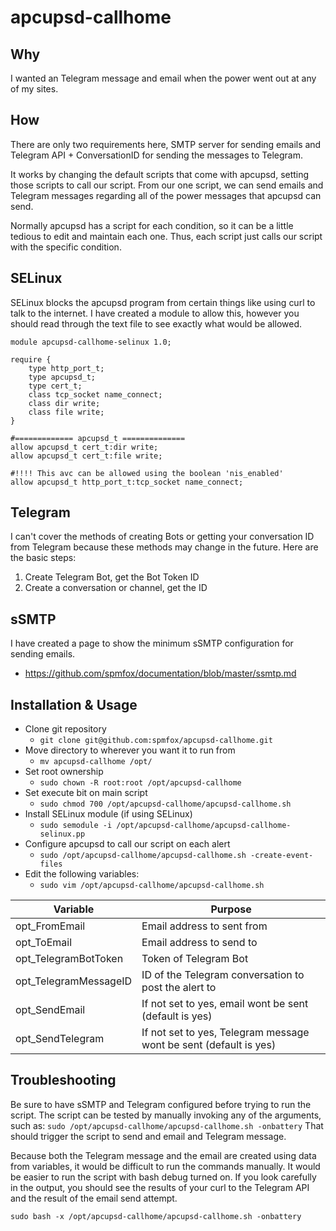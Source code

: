 # apcupsd-callhome

## Why
I wanted an Telegram message and email when the power went out at any of my sites.

## How
There are only two requirements here, SMTP server for sending emails and Telegram API + ConversationID for sending the messages to Telegram.

It works by changing the default scripts that come with apcupsd, setting those scripts to call our script. From our one script, we can send emails and Telegram messages regarding all of the power messages that apcupsd can send.

Normally apcupsd has a script for each condition, so it can be a little tedious to edit and maintain each one. Thus, each script just calls our script with the specific condition.

## SELinux
SELinux blocks the apcupsd program from certain things like using curl to talk to the internet. I have created a module to allow this, however you should read through the text file to see exactly what would be allowed.
```
module apcupsd-callhome-selinux 1.0;

require {
	type http_port_t;
	type apcupsd_t;
	type cert_t;
	class tcp_socket name_connect;
	class dir write;
	class file write;
}

#============= apcupsd_t ==============
allow apcupsd_t cert_t:dir write;
allow apcupsd_t cert_t:file write;

#!!!! This avc can be allowed using the boolean 'nis_enabled'
allow apcupsd_t http_port_t:tcp_socket name_connect;

```

## Telegram
I can't cover the methods of creating Bots or getting your conversation ID from Telegram because these methods may change in the future. Here are the basic steps:
1. Create Telegram Bot, get the Bot Token ID
2. Create a conversation or channel, get the ID

## sSMTP
I have created a page to show the minimum sSMTP configuration for sending emails.
* https://github.com/spmfox/documentation/blob/master/ssmtp.md

## Installation & Usage
* Clone git repository
  * `git clone git@github.com:spmfox/apcupsd-callhome.git`
* Move directory to wherever you want it to run from
  * `mv apcupsd-callhome /opt/`
* Set root ownership
  * `sudo chown -R root:root /opt/apcupsd-callhome`
* Set execute bit on main script
  * `sudo chmod 700 /opt/apcupsd-callhome/apcupsd-callhome.sh`
* Install SELinux module (if using SELinux)
  * `sudo semodule -i /opt/apcupsd-callhome/apcupsd-callhome-selinux.pp`
* Configure apcupsd to call our script on each alert
  * `sudo /opt/apcupsd-callhome/apcupsd-callhome.sh -create-event-files`
* Edit the following variables:
  * `sudo vim /opt/apcupsd-callhome/apcupsd-callhome.sh`

| Variable | Purpose |
| ---------| ------- |
|opt_FromEmail|Email address to sent from|
|opt_ToEmail|Email address to send to|
|opt_TelegramBotToken|Token of Telegram Bot|
|opt_TelegramMessageID|ID of the Telegram conversation to post the alert to|
|opt_SendEmail|If not set to yes, email wont be sent (default is yes)|
|opt_SendTelegram|If not set to yes, Telegram message wont be sent (default is yes)|


## Troubleshooting
Be sure to have sSMTP and Telegram configured before trying to run the script. The script can be tested by manually invoking any of the arguments, such as:
`sudo /opt/apcupsd-callhome/apcupsd-callhome.sh -onbattery`
That should trigger the script to send and email and Telegram message.

Because both the Telegram message and the email are created using data from variables, it would be difficult to run the commands manually. It would be easier to run the script with bash debug turned on. If you look carefully in the output, you should see the results of your curl to the Telegram API and the result of the email send attempt.

`sudo bash -x /opt/apcupsd-callhome/apcupsd-callhome.sh -onbattery`
